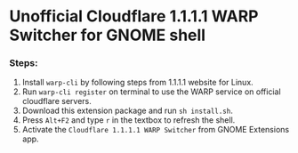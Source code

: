 # Unofficial Cloudflare 1.1.1.1 WARP Switcher for GNOME shell

### Steps:
1) Install `warp-cli` by following steps from 1.1.1.1 website for Linux.
2) Run `warp-cli register` on terminal to use the WARP service on official cloudflare servers.
3) Download this extension package and run `sh install.sh`.
4) Press `Alt+F2` and type `r` in the textbox to refresh the shell.
5) Activate the `Cloudflare 1.1.1.1 WARP Switcher` from GNOME Extensions app.
